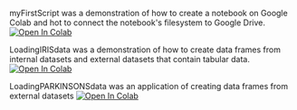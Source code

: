 
myFirstScript was a demonstration of how to create a notebook on Google Colab and hot to connect the notebook's filesystem to Google Drive.
[![Open In Colab](https://colab.research.google.com/assets/colab-badge.svg)](https://colab.research.google.com/github/alexlu2/pgss2020cslab/blob/master/MyNotebooks/myFirstScript.ipynb)

LoadingIRISdata was a demonstration of how to create data frames from internal datasets and external datasets that contain tabular data.
[![Open In Colab](https://colab.research.google.com/assets/colab-badge.svg)](https://colab.research.google.com/github/alexlu2/pgss2020cslab/blob/master/MyNotebooks/LoadingIRISdata.ipynb)


LoadingPARKINSONSdata was an application of creating data frames from external datasets
[![Open In Colab](https://colab.research.google.com/assets/colab-badge.svg)](https://colab.research.google.com/github/alexlu2/pgss2020cslab/blob/master/MyNotebooks/LoadingPARKINSONSdata.ipynb)
